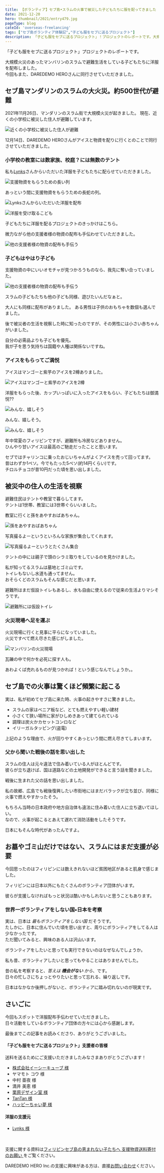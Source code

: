 ```yaml
---
title: 【ボランティア】セブ島•スラムの火事で被災した子どもたちに服を配ってきました
date: 2021-12-20
hero: thumbnail/2021/entry479.jpg
pageType: blog
cateId: 'overseas-freelancing'
tags: ["セブ島ボランティア体験記","子ども服をセブに送るプロジェクト"]
description: 「子ども服をセブに送るプロジェクト」！プロジェクトのレポートです。大規模火災のあったマンバリンのスラムで避難生活をしている子どもたちに洋服を配布しました。今回もまた、DAREDEMO HEROさんに同行させていただきました。
---
```

「子ども服をセブに送るプロジェクト」プロジェクトのレポートです。

大規模火災のあったマンバリンのスラムで避難生活をしている子どもたちに洋服を配布しました。<br>今回もまた、DAREDEMO HEROさんに同行させていただきました。

<prof></prof>


## セブ島マンダリンのスラムの大火災。約500世代が避難
2021年11月26日、マンダリンのスラム街で大規模火災が起きました。
現在、近くの小学校に被災した住人が避難しています。

![近くの小学校に被災した住人が避難](./images/12/entry479-0.jpg)

12月14日、DAREDEMO HEROさんがアイスと物資を配りに行くとのことで同行させていただきました。

### 小学校の教室には数家族、校庭？には無数のテント
私も[Lynks](https://lynks.jp/)さんからいただいた洋服を子どもたちに配らせていただきました。

![支援物資をもらうための長い列](./images/12/entry479-1.jpg)

あっという間に支援物資をもらうための長蛇の列。

![Lynksさんからいただいた洋服を配布](./images/12/entry479-1-0.jpg)

![洋服を受け取るこども](./images/12/entry479-1-1.jpg)

子どもたちに洋服を配るプロジェクトのきっかけはこちら。

<card slug="entry445"></card>

微力ながら他の支援者様の物資の配布も手伝わせていただきました。

![他の支援者様の物資の配布も手伝う](./images/12/entry479-2-0.jpg)

### 子どもはやはり子ども
支援物資の中にいいオモチャが見つかろうものなら、我先に奪い合っていました。

![他の支援者様の物資の配布も手伝う](./images/12/entry479-3.jpg)

スラムの子どもたちも他の子ども同様、遊びたいんだなぁと。

大人にも同様に配布がありました。
ある男性は子供のおもちゃを数個も選んでました。

後で被災者の生活を視察した時に知ったのですが、その男性には小さい赤ちゃんがいました。

自分の必需品よりも子どもを優先。<br>
我が子を思う気持ちは国籍や人種は関係ないですね。

### アイスをもらってご満悦
アイスはマンゴーと紫芋のアイスを2樽ありました。

![アイスはマンゴーと紫芋のアイスを2樽](./images/12/entry479-4.jpg)

洋服をもらった後、カップいっぱいに入ったアイスをもらい、子どもたちは御満悦??

![みんな、嬉しそう](./images/12/entry479-4-0.jpg)

みんな、嬉しそう。

![みんな、嬉しそう](./images/12/entry479-4-1.jpg)

年中常夏のフィリピンですが、避難所も冷房などありません。<br>
ひんやり甘いアイスは最高のご馳走だったことと思います。


セブではチャリンコに乗ったおじいちゃんがよくアイスを売って回ってます。<br>昔はわずか1ペソ。今でもたった5ペソ(約14円くらい)です。<br>チロルチョコが昔10円だった頃を思い出しました。

## 被災中の住人の生活を視察
避難住民はテントや教室で暮らしてます。<br>
テントは1世帯、教室には3世帯ぐらいいました。

教室に行くと孫をあやすおばあちゃん。

![孫をあやすおばあちゃん](./images/12/entry479-7.jpg)

写真撮るよーというといろんな家族が集合してくれます。

![写真撮るよーというとたくさん集合](./images/12/entry479-6.jpg)

テントの中には親子で頭のシラミ取りをしているのを見かけました。

私が知ってるスラムは墓地とゴミ山です。<br>
トイレもないし水道も通ってません。<br>
おそらくどのスラムもそんな感じだと思います。

避難所はまだ仮設トイレもあるし、水も自由に使えるので従来の生活よりマシそうです。

![避難所には仮設トイレ](./images/12/entry479-5.jpg)

### 火災現場へ足を運ぶ
火災現場に行くと見事に平らになっていました。<br>
火災ですべて燃え尽きた感じがしました。

![マンバリンの火災現場](./images/12/entry479-8.jpg)

瓦礫の中で何かを必死に探す人も。

あわよくば売れるものが見つかれば！という感じなんでしょうか。。


## セブ島での火事は驚くほど頻繁に起こる
実は、私が初めてセブ島に来た時、火事の起きやすさに驚きました。

* スラムの家はベニア板など、とても燃えやすい軽い建材
* 小さくて狭い場所に家がひしめきあって建てられている
* 調理は炭火かカセットコンロなど
* イリーガルタッピング(盗電)

上記のような理由で、火が回りやすくあっという間に燃え尽きてしまいます。

### 父から聞いた戦後の話を思い出した
スラムの住人は元々違法で住み着いている人がほとんどです。<br>
彼らが立ち退けば、国は道路などの土地開発ができると言う話を聞きました。


戦後に生まれた父の話を思い出しました。

私の故郷、広島でも戦後復興したい市街地にはまだバラックが立ち並び、同様に火事で燃えやすかったそう。

もちろん当時の日本政府や地方自治体も違法に住み着いた住人に立ち退いてほしい。<br>
なので、火事が起こるとあえて遅れて消防活動をしたそうです。

日本にもそんな時代があったんですよ。

## お墓やゴミ山だけではない、スラムにはまだ支援が必要
今回思ったのはフィリピンには数えきれないほど貧困地区があると肌身で感じました。

フィリピンには日本以外にもたくさんのボランティア団体がいます。

彼らが支援しなければもっと状況は酷いかもしれないと思うこともあります。

### 世界一ボランティアをしない国•日本を考察
実は、日本は *最もボランティアをしない国* だそうです。<br>
たしかに、日本に住んでいた頃を思い出すと、周りにボランティアをしてる人は少なかったです。<br>
ただ聞いてみると、興味のある人は沢山います。


ボランティアをしたいと思っても実行できないのはなぜなんでしょうか。

私も昔、ボランティアしたいと思ってもやることはありませんでした。

昔の私を考察すると、*答えは **機会がない** から*、です。<br>
日々の忙しさにちょっとやりたいと思って忘れる、繰り返しです。

日本はなかなか後押しがないと、ボランティアに踏み切れないのが現実です。

## さいごに
今回もスポットで洋服配布手伝わせていただきました。<br>
日々活動をしているボランティア団体の方々には心から感謝します。

最後までこの記事をお読みくださり、ありがとうございました。

<div class="box">
  <h4>「子ども服をセブに送るプロジェクト」支援者の皆様</h4>
  <p>送料を送るためにご支援いただきましたみなさまありがとうございます！</p>
  <ul>
    <li><a href="https://www.ec-cube.net" rel="nofollow noopner" target="_blank">株式会社イーシーキューブ 様</a></li>
    <li>ヤマモト コウ 様</li>
    <li>中村 亜夜 様</li>
    <li>満井 美恵 様</li>
    <li><a href="https://kdl.design/" rel="nofollow noopner" target="_blank">栗原デザイン室 様</a></li>
    <li><a href="https://tantan.work/" rel="nofollow noopner" target="_blank">TanTan 様</a></li>
    <li><a href="https://www.dream-tech.jp/" rel="nofollow noopner" target="_blank">ハッピーちゃい夢 様</a></li>
  </ul>
  <h4>洋服の支援元</h4>
  <ul>
    <li><a href="https://www.lynks.jp/t" rel="nofollow noopner" target="_blank">Lynks 様</a></li>
  </ul>
</div>

<br><br>支援に関する資料は[フィリピンセブ島の恵まれない子たちへ
支援物資送料寄付のお願い
](https://docs.google.com/presentation/d/1arV9Jb5vQHyKqKlpG0HS_nTLt4n9hdbw/edit?usp=sharing&ouid=117160028250625203295&rtpof=true&sd=true)をご覧ください。

DAREDEMO HERO Inc.の支援に興味がある方は、直接[お問い合わせ](https://daredemohero.com/)ください。

